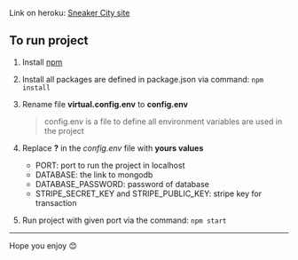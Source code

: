 Link on heroku: [Sneaker City site](glacial-reef-79728.herokuapp.com/)
## To run project
1. Install [npm](https://www.npmjs.com/get-npm)
2. Install all packages are defined in package.json via command: `npm install`
3. Rename file **virtual.config.env** to **config.env**

   > config.env is a file to define all environment variables are used in the project

4. Replace **?** in the _config.env_ file with **yours values**
   - PORT: port to run the project in localhost
   - DATABASE: the link to mongodb
   - DATABASE_PASSWORD: password of database
   - STRIPE_SECRET_KEY and STRIPE_PUBLIC_KEY: stripe key for transaction

5. Run project with given port via the command: `npm start`
----
Hope you enjoy :blush:
